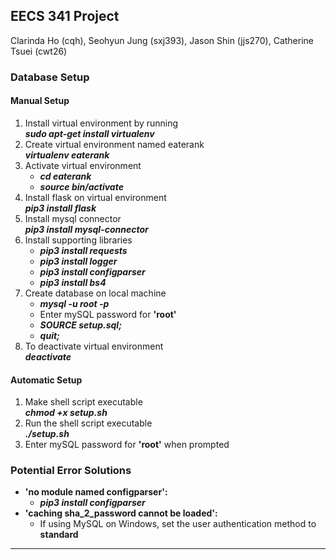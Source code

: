 ## EECS 341 Project
Clarinda Ho (cqh), Seohyun Jung (sxj393), Jason Shin (jjs270), Catherine Tsuei (cwt26)

### Database Setup

#### Manual Setup
1. Install virtual environment by running
	<br> ***sudo apt-get install virtualenv***
2. Create virtual environment named eaterank
	<br> ***virtualenv eaterank***
3. Activate virtual environment
	- ***cd eaterank***
	- ***source bin/activate***
4. Install flask on virtual environment
	<br> ***pip3 install flask***
5. Install mysql connector
	<br> ***pip3 install mysql-connector***
6. Install supporting libraries
	- ***pip3 install requests***
	- ***pip3 install logger***
	- ***pip3 install configparser***
	- ***pip3 install bs4***
7. Create database on local machine
	- ***mysql -u root -p***
	- Enter mySQL password for **'root'**
	- ***SOURCE setup.sql;***
	- ***quit;***
8. To deactivate virtual environment
	<br> ***deactivate***

#### Automatic Setup
1. Make shell script executable
	<br> ***chmod +x setup.sh***
2. Run the shell script executable
	<br> ***./setup.sh***
3. Enter mySQL password for **'root'** when prompted

### Potential Error Solutions
- **'no module named configparser':**
	- ***pip3 install configparser***
- **'caching sha_2_password cannot be loaded':**
	- If using MySQL on Windows, set the user authentication method to **standard**
*********************************